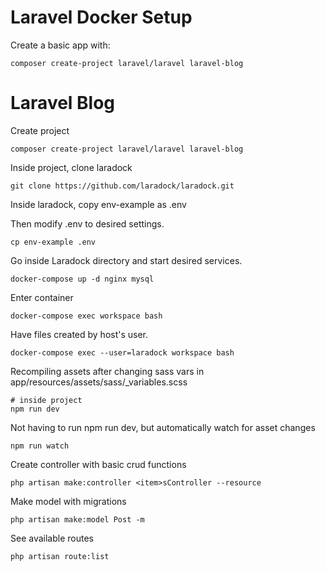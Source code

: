 # Laravel Docker Setup
Create a basic app with:

    composer create-project laravel/laravel laravel-blog

# Laravel Blog
Create project

    composer create-project laravel/laravel laravel-blog
Inside project, clone laradock

    git clone https://github.com/laradock/laradock.git
Inside laradock, copy env-example as .env

Then modify .env to desired settings.

    cp env-example .env
Go inside Laradock directory and start desired services.

    docker-compose up -d nginx mysql
Enter container

    docker-compose exec workspace bash

Have files created by host's user.

    docker-compose exec --user=laradock workspace bash

Recompiling assets after changing sass vars in app/resources/assets/sass/_variables.scss

    # inside project
    npm run dev

Not having to run npm run dev, but automatically watch for asset changes

    npm run watch

Create controller with basic crud functions

    php artisan make:controller <item>sController --resource

Make model with migrations

    php artisan make:model Post -m

See available routes

    php artisan route:list

    
